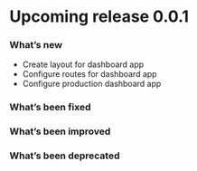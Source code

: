 # Upcoming release 0.0.1

### What’s new
- Create layout for dashboard app
- Configure routes for dashboard app
- Configure production dashboard app

### What’s been fixed

### What’s been improved

### What’s been deprecated
